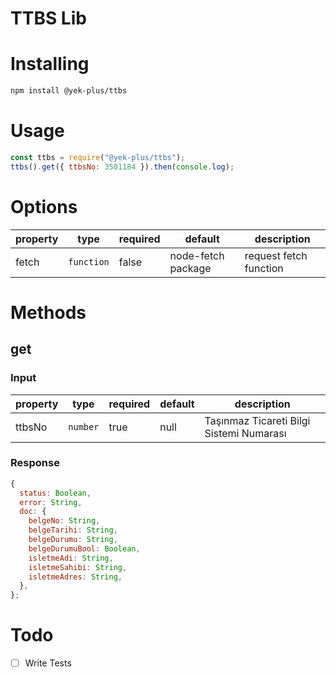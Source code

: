 # TTBS Lib

# Installing

```bash
npm install @yek-plus/ttbs
```

# Usage

```js
const ttbs = require("@yek-plus/ttbs");
ttbs().get({ ttbsNo: 3501184 }).then(console.log);
```

# Options

| property | type       | required | default            | description            |
| -------- | ---------- | -------- | ------------------ | ---------------------- |
| fetch    | `function` | false    | node-fetch package | request fetch function |

# Methods

## get

### Input

| property | type     | required | default | description                              |
| -------- | -------- | -------- | ------- | ---------------------------------------- |
| ttbsNo   | `number` | true     | null    | Taşınmaz Ticareti Bilgi Sistemi Numarası |

### Response

```js
{
  status: Boolean,
  error: String,
  doc: {
    belgeNo: String,
    belgeTarihi: String,
    belgeDurumu: String,
    belgeDurumuBool: Boolean,
    isletmeAdi: String,
    isletmeSahibi: String,
    isletmeAdres: String,
  },
};
```

# Todo
- [ ] Write Tests
